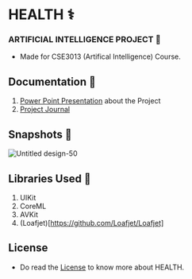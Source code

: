 # HEALTH ⚕️
### ARTIFICIAL INTELLIGENCE PROJECT 🚀
* Made for CSE3013 (Artifical Intelligence) Course. 

## Documentation 📒
1. [Power Point Presentation](https://drive.google.com/file/d/1GYLeW807h0IrGuWJVvzWMIqwO_sdvwoM/view?usp=sharing) about the Project 
2. [Project Journal](https://drive.google.com/file/d/1qyoBLr1TWjeTT2yEIhDQGGoC4p_xmpc-/view?usp=sharing)

## Snapshots 📸
![Untitled design-50](https://user-images.githubusercontent.com/56252259/121237462-b5851b80-c8b4-11eb-9aa3-5d6ebdf66b99.png)

## Libraries Used 🔖
1. UIKit
2. CoreML
3. AVKit
4. (Loafjet)[https://github.com/Loafjet/Loafjet]

## License 
* Do read the [License](https://github.com/gokulnair2001/HEALTH/blob/master/LICENSE) to know more about HEALTH.
